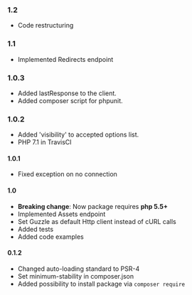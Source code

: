 ### 1.2
* Code restructuring

### 1.1
* Implemented Redirects endpoint

### 1.0.3
* Added lastResponse to the client.
* Added composer script for phpunit.

### 1.0.2
* Added 'visibility' to accepted options list.
* PHP 7.1 in TravisCI

#### 1.0.1
* Fixed exception on no connection

#### 1.0
* **Breaking change**: Now package requires **php 5.5+**
* Implemented Assets endpoint
* Set Guzzle as default Http client instead of cURL calls
* Added tests
* Added code examples

#### 0.1.2
* Changed auto-loading standard to PSR-4
* Set minimum-stability in composer.json
* Added possibility to install package via `composer require`

